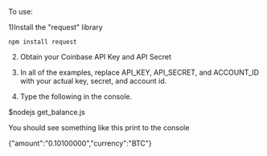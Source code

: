 To use:


1)Install the "request" library

	npm install request
 
2) Obtain your Coinbase API Key and API Secret

3) In all of the examples, replace API_KEY, 
   API_SECRET, and ACCOUNT_ID with your actual
   key, secret, and account id.

4) Type the following in the console.

$nodejs get_balance.js

You should see something like this print to the console

{"amount":"0.10100000","currency":"BTC"}

